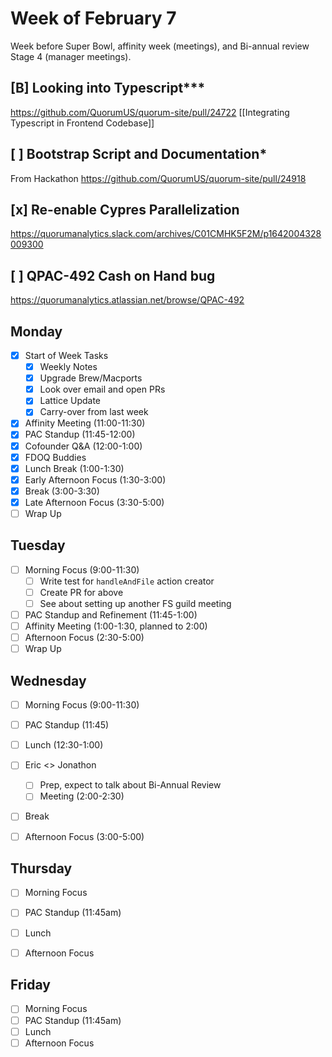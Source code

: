 # Week of February 7
Week before Super Bowl, affinity week (meetings), and Bi-annual review Stage 4 (manager meetings).

## [B] Looking into Typescript***
https://github.com/QuorumUS/quorum-site/pull/24722
[[Integrating Typescript in Frontend Codebase]]

## [ ] Bootstrap Script and Documentation*
From Hackathon
https://github.com/QuorumUS/quorum-site/pull/24918

## [x] Re-enable Cypres Parallelization
https://quorumanalytics.slack.com/archives/C01CMHK5F2M/p1642004328009300

## [ ] QPAC-492 Cash on Hand bug
https://quorumanalytics.atlassian.net/browse/QPAC-492

## Monday
 - [x] Start of Week Tasks
	 - [x] Weekly Notes
	 - [x] Upgrade Brew/Macports
	 - [x] Look over email and open PRs
	 - [x] Lattice Update
	 - [x] Carry-over from last week
 - [x] Affinity Meeting (11:00-11:30)
 - [x] PAC Standup (11:45-12:00)
 - [x] Cofounder Q&A (12:00-1:00)
 - [x] FDOQ Buddies
 - [x] Lunch Break (1:00-1:30)
 - [x] Early Afternoon Focus (1:30-3:00)
 - [x] Break (3:00-3:30)
 - [x] Late Afternoon Focus (3:30-5:00)
 - [ ] Wrap Up

## Tuesday
 - [ ] Morning Focus (9:00-11:30)
	 - [ ] Write test for `handleAndFile` action creator
	 - [ ] Create PR for above
	 - [ ] See about setting up another FS guild meeting
 - [ ] PAC Standup and Refinement (11:45-1:00)
 - [ ] Affinity Meeting (1:00-1:30, planned to 2:00)
 - [ ] Afternoon Focus (2:30-5:00)
 - [ ] Wrap Up

## Wednesday
 - [ ] Morning Focus (9:00-11:30)
 - [ ] PAC Standup (11:45)
 - [ ] Lunch (12:30-1:00)
 - [ ] Eric <> Jonathon
	 - [ ] Prep, expect to talk about Bi-Annual Review
	 - [ ] Meeting (2:00-2:30)
 - [ ] Break
 - [ ] Afternoon Focus (3:00-5:00)


## Thursday
 - [ ] Morning Focus
 - [ ] PAC Standup (11:45am)
 - [ ] Lunch
 - [ ] Afternoon Focus


## Friday
 - [ ] Morning Focus
 - [ ] PAC Standup (11:45am)
 - [ ] Lunch
 - [ ] Afternoon Focus